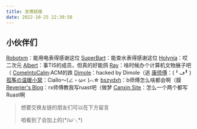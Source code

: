```yaml
---
title: 友情链接
date: 2022-10-25 22:39:58
---
```


## 小伙伴们

[Robotxm](https://moefactory.com/)：能用电表得感谢这位
[SuperBart](https://www.superbart.xyz/)：能查水表得感谢这位
[Holynia](https://holynia.github.io/)：哎 二次元
[Albert](https://albertwnu.github.io)：事TIS的成员，但真的好能鸽
[Ray](https://ray.al)：啥时候办个计算机文物展子吧（
[ComeIntoCalm](https://comeintocalm.cn):ACM的跌
[Dimole](https://blog.dml.ink)：hacked by Dimole（逃
[康师傅](https://blog.ksfu.top)：(╹ڡ╹ )
[孤筝の温暖小窝](https://guzhengsvt.top)：Ciallo～(∠・ω< )⌒☆
[bszydxh](http://bszydxh.top)：b师傅怎么啥都会啊（膜
[Reverier's Blog](https://blog.woooo.tech/)：rx师傅教我写ruast吧（做梦
[Canxin Site](https://canxin121.github.io/)：怎么一个两个都写Ruast啊

>想要交换友链的朋友们可以在下方留言
>
>咱看到了会加上的(\*/ω＼\*)

